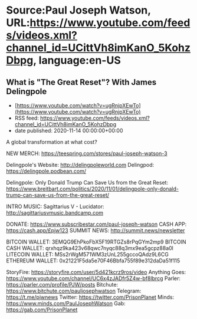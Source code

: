 # Source:Paul Joseph Watson, URL:https://www.youtube.com/feeds/videos.xml?channel_id=UCittVh8imKanO_5KohzDbpg, language:en-US

## What is "The Great Reset"? With James Delingpole
 - [https://www.youtube.com/watch?v=ugRnjpXEwTo](https://www.youtube.com/watch?v=ugRnjpXEwTo)
 - RSS feed: https://www.youtube.com/feeds/videos.xml?channel_id=UCittVh8imKanO_5KohzDbpg
 - date published: 2020-11-14 00:00:00+00:00

A global transformation at what cost?

NEW MERCH: https://teespring.com/stores/paul-joseph-watson-3

Delingpole's Website: http://delingpoleworld.com
Delingpod: https://delingpole.podbean.com/

Delingpole: Only Donald Trump Can Save Us from the Great Reset: https://www.breitbart.com/politics/2020/11/01/delingpole-only-donald-trump-can-save-us-from-the-great-reset/

INTRO MUSIC: Sagittarius V - Lucidator: http://sagittariusvmusic.bandcamp.com

DONATE: https://www.subscribestar.com/paul-joseph-watson
CASH APP: https://cash.app/£pjw123
SUMMIT NEWS: http://summit.news/newsletter

BITCOIN WALLET: 3EMQG9EhPkoFbX5F19RTGZs8rPqGYm2mp9
BITCOIN CASH WALLET: qrxhqz9ka423v68qwc7nyqc88q3mx9ea5gcpz88a0l
LITECOIN WALLET: MSs2rWgM571WM3zUnL255gccoQAdz9L6CG
ETHEREUM WALLET: 0x21221F5da5e70F46Bbfa755f89e312daDa51f115 

StoryFire: https://storyfire.com/user/5d421kcrz9ros/video
Anything Goes: https://www.youtube.com/channel/UC6x4zJADfr5Z4w-bf8lbrcg
Parler: https://parler.com/profile/PJW/posts
Bitchute: https://www.bitchute.com/pauljosephwatson
Telegram: https://t.me/pjwnews
Twitter: https://twitter.com/PrisonPlanet
Minds: https://www.minds.com/PaulJosephWatson
Gab: https://gab.com/PrisonPlanet

